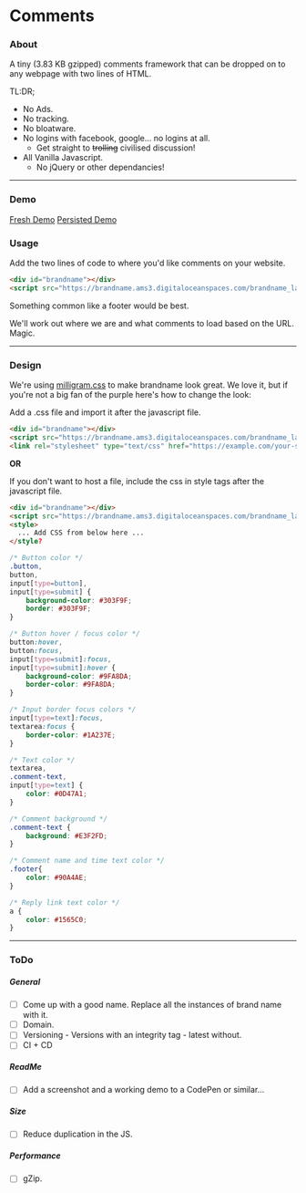 # Comments

### About

A tiny (3.83 KB gzipped) comments framework that can be dropped on to any webpage with two lines of HTML.


TL:DR;

- No Ads.
- No tracking.
- No bloatware.
- No logins with facebook, google... no logins at all.
  - Get straight to ~~trolling~~ civilised discussion!
- All Vanilla Javascript. 
  - No jQuery or other dependancies! 


---


### Demo

[Fresh Demo](https://codepen.io/JamiePrentice/pen/Zrxgxe)
[Persisted Demo](https://codepen.io/JamiePrentice/full/Zrxgxe/)


### Usage

Add the two lines of code to where you'd like comments on your website.

```html
<div id="brandname"></div>
<script src="https://brandname.ams3.digitaloceanspaces.com/brandname_latest.js" type="text/javascript"></script>
```

Something common like a footer would be best. 

We'll work out where we are and what comments to load based on the URL. Magic.


---


### Design

We're using [milligram.css](https://github.com/milligram/milligram) to make brandname look great. We love it, but if you're not a big fan of the purple here's how to change the look:

Add a .css file and import it after the javascript file.

```html
<div id="brandname"></div>
<script src="https://brandname.ams3.digitaloceanspaces.com/brandname_latest.js" type="text/javascript"></script>
<link rel="stylesheet" type="text/css" href="https://example.com/your-styles-overrides.css" />
```

**OR**

If you don't want to host a file, include the css in style tags after the javascript file.
```html
<div id="brandname"></div>
<script src="https://brandname.ams3.digitaloceanspaces.com/brandname_latest.js" type="text/javascript"></script>
<style>
  ... Add CSS from below here ...
</style?
```

```css
/* Button color */
.button,
button,
input[type=button],
input[type=submit] {
    background-color: #303F9F;
    border: #303F9F;
}

/* Button hover / focus color */
button:hover,
button:focus,
input[type=submit]:focus,
input[type=submit]:hover {
    background-color: #9FA8DA;
    border-color: #9FA8DA;
}

/* Input border focus colors */
input[type=text]:focus,
textarea:focus {
    border-color: #1A237E;
}

/* Text color */
textarea,
.comment-text,
input[type=text] {
    color: #0D47A1;
}

/* Comment background */
.comment-text {
    background: #E3F2FD;
}

/* Comment name and time text color */
.footer{
    color: #90A4AE;
}

/* Reply link text color */
a {
    color: #1565C0;
}

```


---


### ToDo

##### General

- [ ] Come up with a good name. Replace all the instances of brand name with it.
- [ ] Domain.
- [ ] Versioning - Versions with an integrity tag - latest without.
- [ ] CI + CD

##### ReadMe

- [ ] Add a screenshot and a working demo to a CodePen or similar...

##### Size

- [ ] Reduce duplication in the JS.

##### Performance

- [ ] gZip.
